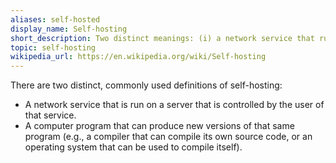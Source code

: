```yaml
---
aliases: self-hosted
display_name: Self-hosting
short_description: Two distinct meanings: (i) a network service that runs on a user's server; or (ii) a computer program that can compile itself.
topic: self-hosting
wikipedia_url: https://en.wikipedia.org/wiki/Self-hosting
---
```


There are two distinct, commonly used definitions of self-hosting:

- A network service that is run on a server that is controlled by the
  user of that service.
- A computer program that can produce new versions of that same
  program (e.g., a compiler that can compile its own source code, or
  an operating system that can be used to compile itself).
